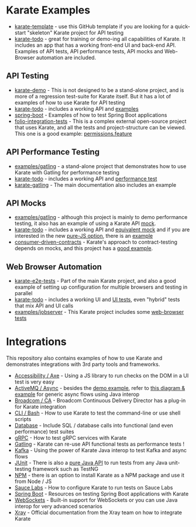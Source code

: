 # Karate Examples
* [karate-template](https://github.com/karatelabs/karate-template) - use this GitHub template if you are looking for a quick-start "skeleton" Karate project for API testing
* [karate-todo](https://github.com/karatelabs/karate-todo) - great for training or demo-ing all capabilities of Karate. It includes an app that has a working front-end UI and back-end API. Examples of API tests, API performance tests, API mocks and Web-Browser automation are included.


## API Testing
* [karate-demo](https://github.com/karatelabs/karate/tree/master/karate-demo) - This is not designed to be a stand-alone project, and is more of a regression test-suite for Karate itself. But it has a lot of examples of how to use Karate for API testing
* [karate-todo](https://github.com/karatelabs/karate-todo) - includes a working API and [examples](https://github.com/karatelabs/karate-todo/tree/main/src/test/java/app/api)
* [spring-boot](spring-boot) - Examples of how to test Spring Boot applications
* [folio-integration-tests](https://github.com/folio-org/folio-integration-tests/tree/master) - This is a complex external open-source project that uses Karate, and all the tests and project-structure can be viewed. This one is a good example: [permissions.feature](https://github.com/folio-org/folio-integration-tests/blob/9254190be84869a09b093acca05b2703edd3b55f/mod-permissions/src/main/resources/domain/mod-permissions/features/permissions.feature)

## API Performance Testing
* [examples/gatling](https://github.com/karatelabs/karate/tree/master/examples/gatling) - a stand-alone project that demonstrates how to use Karate with Gatling for performance testing
* [karate-todo](https://github.com/karatelabs/karate-todo) - includes a working API and [performance test](https://github.com/karatelabs/karate-todo/tree/main/src/test/java/app/perf)
* [karate-gatling](https://github.com/karatelabs/karate/tree/master/karate-gatling/src/test/scala/mock) - The main documentation also includes an example

## API Mocks
* [examples/gatling](https://github.com/karatelabs/karate/tree/master/examples/gatling) - although this project is mainly to demo performance testing, it also has an example of using a Karate API [mock](https://github.com/karatelabs/karate/blob/master/examples/gatling/src/test/java/mock/mock.feature).
* [karate-todo](https://github.com/karatelabs/karate-todo) - includes a working API and [equivalent mock](https://github.com/karatelabs/karate-todo/blob/main/src/test/java/app/mock/mock.feature) and if you are interested in the new [pure-JS option](https://github.com/karatelabs/karate/wiki/Karate-JavaScript-Mocks), there is an [example](https://github.com/karatelabs/karate-todo/blob/main/src/main/java/app/api/todos.js)
* [consumer-driven-contracts](https://github.com/karatelabs/karate/tree/master/examples/consumer-driven-contracts) - Karate's approach to contract-testing depends on mocks, and this project has a [good example](https://github.com/karatelabs/karate/blob/master/examples/consumer-driven-contracts/payment-producer/src/test/java/payment/producer/mock/payment-mock.feature).

## Web Browser Automation
* [karate-e2e-tests](https://github.com/karatelabs/karate/tree/master/karate-e2e-tests) - Part of the main Karate project, and also a good example of setting up configuration for multiple browsers and testing in parallel
* [karate-todo](https://github.com/karatelabs/karate-todo) - includes a working UI and [UI tests](https://github.com/karatelabs/karate-todo/tree/main/src/test/java/app/ui), even "hybrid" tests that mix API and UI calls
* [examples/jobserver](https://github.com/karatelabs/karate/tree/master/examples/jobserver) - This Karate project includes some [web-browser tests](https://github.com/karatelabs/karate/tree/master/examples/jobserver/src/test/java/jobtest/web)

# Integrations
This repository also contains examples of how to use Karate and demonstrates integrations with 3rd party tools and frameworks.

* [Accessibility / Axe](axe/README.md) - Using a JS library to run checks on the DOM in a UI test is very easy
* [ActiveMQ / Async](https://github.com/karatelabs/karate/tree/master/karate-netty#consumer-provider-example) - besides the [demo example](https://github.com/karatelabs/karate/tree/master/karate-demo/src/test/java/mock/contract), refer to [this diagram & example](https://twitter.com/getkarate/status/1417023536082812935) for generic async flows using Java interop
* [Broadcom / CA](https://techdocs.broadcom.com/us/en/ca-enterprise-software/devops/continuous-delivery-director-integrations/1-0/integrations-overview/plug-ins/karate-API-plug-in.html) - Broadcom Continuous Delivery Director has a plug-in for Karate integration
* [CLI / Bash](cli/README.md) - How to use Karate to test the command-line or use shell scripts
* [Database](database/README.md) - Include SQL / database calls into functional (and even performance) test suites
* [gRPC](grpc/README.md) - How to test gRPC services with Karate
* [Gatling](https://github.com/karatelabs/karate/tree/master/karate-gatling) - Karate can re-use API functional tests as performance tests !
* [Kafka](kafka/README.md) - Using the power of Karate Java interop to test Kafka and async flows
* [JUnit](https://github.com/karatelabs/karate#junit-5) - There is also a [pure Java API](https://github.com/karatelabs/karate#parallel-execution) to run tests from any Java unit-testing framework such as TestNG
* [NPM](https://github.com/karatelabs/karate-npm) - there is an option to install Karate as a NPM package and use it from Node / JS
* [Sauce Labs](sauce-labs/README.md) - How to configure Karate to run tests on Sauce Labs
* [Spring Boot](spring-boot/README.md) - Resources on testing Spring Boot applications with Karate
* [WebSockets](websockets/README.md) - Built-in support for WebSockets or you can use Java interop for very advanced scenarios
* [Xray](https://docs.getxray.app/display/XRAYCLOUD/Testing+APIs+using+Karate+DSL) - Official documentation from the Xray team on how to integrate Karate
